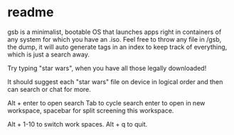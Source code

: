 # readme


gsb 
is a minimalist, bootable OS that launches apps right in containers of any system for which you have an .iso. Feel free to throw any file in /gsb, the dump, it will auto generate tags in an index to keep track of everything, which is just a search away. 

Try typing "star wars", when you have all those legally downloaded! 

It should suggest each "star wars" file on device in logical order and then can search or chat for more. 




Alt + enter to open search
Tab to cycle search enter to open in new workspace, spacebar for split screening this workspace. 

Alt + 1-10 to switch work spaces. 
Alt + q to quit. 



